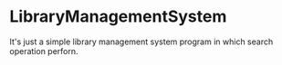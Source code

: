 # LibraryManagementSystem
It's just a simple library management system program in which search operation perforn.
